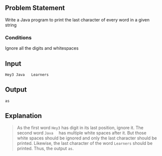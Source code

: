 ## Problem Statement

Write a Java program to print the last character of every word in a given string

### Conditions
Ignore all the digits and whitespaces

## Input

    Hey3 Java   Learners

## Output

    as

## Explanation

> As the first word `Hey3` has digit in its last position, ignore it.
> The second word `Java  ` has multiple white spaces after it. But those white spaces should be ignored and only the last character should be printed.
> Likewise, the last character of the word `Learners` should be printed.
> Thus, the output `as`.
